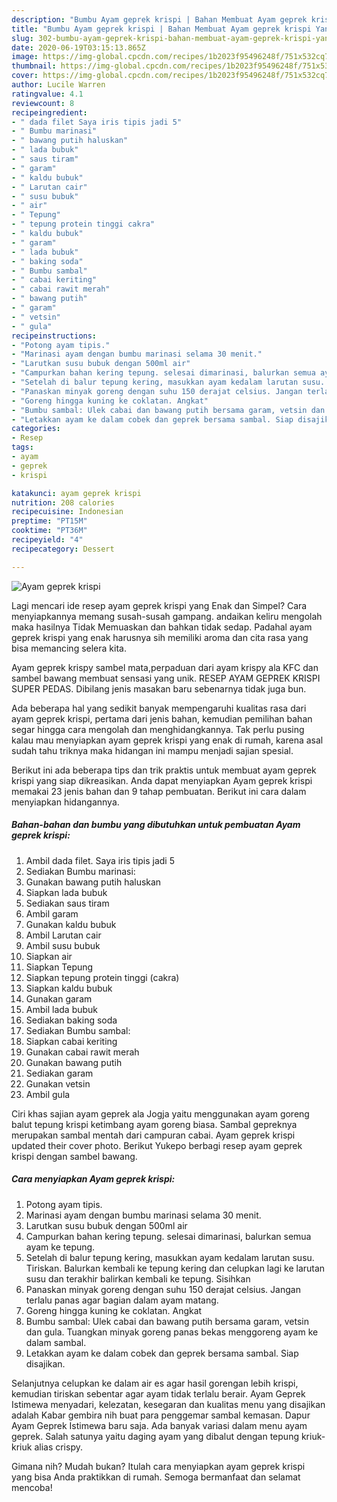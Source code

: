 ```yaml
---
description: "Bumbu Ayam geprek krispi | Bahan Membuat Ayam geprek krispi Yang Lezat"
title: "Bumbu Ayam geprek krispi | Bahan Membuat Ayam geprek krispi Yang Lezat"
slug: 302-bumbu-ayam-geprek-krispi-bahan-membuat-ayam-geprek-krispi-yang-lezat
date: 2020-06-19T03:15:13.865Z
image: https://img-global.cpcdn.com/recipes/1b2023f95496248f/751x532cq70/ayam-geprek-krispi-foto-resep-utama.jpg
thumbnail: https://img-global.cpcdn.com/recipes/1b2023f95496248f/751x532cq70/ayam-geprek-krispi-foto-resep-utama.jpg
cover: https://img-global.cpcdn.com/recipes/1b2023f95496248f/751x532cq70/ayam-geprek-krispi-foto-resep-utama.jpg
author: Lucile Warren
ratingvalue: 4.1
reviewcount: 8
recipeingredient:
- " dada filet Saya iris tipis jadi 5"
- " Bumbu marinasi"
- " bawang putih haluskan"
- " lada bubuk"
- " saus tiram"
- " garam"
- " kaldu bubuk"
- " Larutan cair"
- " susu bubuk"
- " air"
- " Tepung"
- " tepung protein tinggi cakra"
- " kaldu bubuk"
- " garam"
- " lada bubuk"
- " baking soda"
- " Bumbu sambal"
- " cabai keriting"
- " cabai rawit merah"
- " bawang putih"
- " garam"
- " vetsin"
- " gula"
recipeinstructions:
- "Potong ayam tipis."
- "Marinasi ayam dengan bumbu marinasi selama 30 menit."
- "Larutkan susu bubuk dengan 500ml air"
- "Campurkan bahan kering tepung. selesai dimarinasi, balurkan semua ayam ke tepung."
- "Setelah di balur tepung kering, masukkan ayam kedalam larutan susu. Tiriskan. Balurkan kembali ke tepung kering dan celupkan lagi ke larutan susu dan terakhir balirkan kembali ke tepung. Sisihkan"
- "Panaskan minyak goreng dengan suhu 150 derajat celsius. Jangan terlalu panas agar bagian dalam ayam matang."
- "Goreng hingga kuning ke coklatan. Angkat"
- "Bumbu sambal: Ulek cabai dan bawang putih bersama garam, vetsin dan gula. Tuangkan minyak goreng panas bekas menggoreng ayam ke dalam sambal."
- "Letakkan ayam ke dalam cobek dan geprek bersama sambal. Siap disajikan."
categories:
- Resep
tags:
- ayam
- geprek
- krispi

katakunci: ayam geprek krispi 
nutrition: 208 calories
recipecuisine: Indonesian
preptime: "PT15M"
cooktime: "PT36M"
recipeyield: "4"
recipecategory: Dessert

---
```



![Ayam geprek krispi](https://img-global.cpcdn.com/recipes/1b2023f95496248f/751x532cq70/ayam-geprek-krispi-foto-resep-utama.jpg)

Lagi mencari ide resep ayam geprek krispi yang Enak dan Simpel? Cara menyiapkannya memang susah-susah gampang. andaikan keliru mengolah maka hasilnya Tidak Memuaskan dan bahkan tidak sedap. Padahal ayam geprek krispi yang enak harusnya sih memiliki aroma dan cita rasa yang bisa memancing selera kita.

Ayam geprek krispy sambel mata,perpaduan dari ayam krispy ala KFC dan sambel bawang membuat sensasi yang unik. RESEP AYAM GEPREK KRISPI SUPER PEDAS. Dibilang jenis masakan baru sebenarnya tidak juga bun.

Ada beberapa hal yang sedikit banyak mempengaruhi kualitas rasa dari ayam geprek krispi, pertama dari jenis bahan, kemudian pemilihan bahan segar hingga cara mengolah dan menghidangkannya. Tak perlu pusing kalau mau menyiapkan ayam geprek krispi yang enak di rumah, karena asal sudah tahu triknya maka hidangan ini mampu menjadi sajian spesial.


Berikut ini ada beberapa tips dan trik praktis untuk membuat ayam geprek krispi yang siap dikreasikan. Anda dapat menyiapkan Ayam geprek krispi memakai 23 jenis bahan dan 9 tahap pembuatan. Berikut ini cara dalam menyiapkan hidangannya.

<!--inarticleads1-->

##### Bahan-bahan dan bumbu yang dibutuhkan untuk pembuatan Ayam geprek krispi:

1. Ambil  dada filet. Saya iris tipis jadi 5
1. Sediakan  Bumbu marinasi:
1. Gunakan  bawang putih haluskan
1. Siapkan  lada bubuk
1. Sediakan  saus tiram
1. Ambil  garam
1. Gunakan  kaldu bubuk
1. Ambil  Larutan cair
1. Ambil  susu bubuk
1. Siapkan  air
1. Siapkan  Tepung
1. Siapkan  tepung protein tinggi (cakra)
1. Siapkan  kaldu bubuk
1. Gunakan  garam
1. Ambil  lada bubuk
1. Sediakan  baking soda
1. Sediakan  Bumbu sambal:
1. Siapkan  cabai keriting
1. Gunakan  cabai rawit merah
1. Gunakan  bawang putih
1. Sediakan  garam
1. Gunakan  vetsin
1. Ambil  gula


Ciri khas sajian ayam geprek ala Jogja yaitu menggunakan ayam goreng balut tepung krispi ketimbang ayam goreng biasa. Sambal gepreknya merupakan sambal mentah dari campuran cabai. Ayam geprek krispi updated their cover photo. Berikut Yukepo berbagi resep ayam geprek krispi dengan sambel bawang. 

<!--inarticleads2-->

##### Cara menyiapkan Ayam geprek krispi:

1. Potong ayam tipis.
1. Marinasi ayam dengan bumbu marinasi selama 30 menit.
1. Larutkan susu bubuk dengan 500ml air
1. Campurkan bahan kering tepung. selesai dimarinasi, balurkan semua ayam ke tepung.
1. Setelah di balur tepung kering, masukkan ayam kedalam larutan susu. Tiriskan. Balurkan kembali ke tepung kering dan celupkan lagi ke larutan susu dan terakhir balirkan kembali ke tepung. Sisihkan
1. Panaskan minyak goreng dengan suhu 150 derajat celsius. Jangan terlalu panas agar bagian dalam ayam matang.
1. Goreng hingga kuning ke coklatan. Angkat
1. Bumbu sambal: Ulek cabai dan bawang putih bersama garam, vetsin dan gula. Tuangkan minyak goreng panas bekas menggoreng ayam ke dalam sambal.
1. Letakkan ayam ke dalam cobek dan geprek bersama sambal. Siap disajikan.


Selanjutnya celupkan ke dalam air es agar hasil gorengan lebih krispi, kemudian tiriskan sebentar agar ayam tidak terlalu berair. Ayam Geprek Istimewa menyadari, kelezatan, kesegaran dan kualitas menu yang disajikan adalah Kabar gembira nih buat para penggemar sambal kemasan. Dapur Ayam Geprek Istimewa baru saja. Ada banyak variasi dalam menu ayam geprek. Salah satunya yaitu daging ayam yang dibalut dengan tepung kriuk-kriuk alias crispy. 

Gimana nih? Mudah bukan? Itulah cara menyiapkan ayam geprek krispi yang bisa Anda praktikkan di rumah. Semoga bermanfaat dan selamat mencoba!
